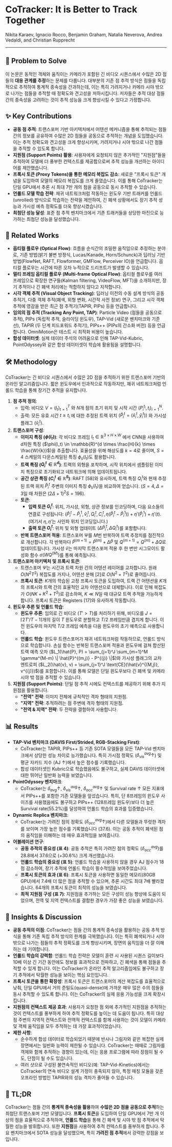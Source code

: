 # CoTracker: It is Better to Track Together

Nikita Karaev, Ignacio Rocco, Benjamin Graham, Natalia Neverova, Andrea Vedaldi, and Christian Rupprecht

---

## 🧩 Problem to Solve

이 논문은 동적인 객체와 움직이는 카메라가 포함된 긴 비디오 시퀀스에서 수많은 2D 점들의 **대응 관계를 추정**하는 문제를 다룹니다. 대부분의 기존 점 추적 방식은 점들을 독립적으로 추적하여 통계적 종속성을 간과하는데, 이는 특히 가려지거나 카메라 시야 밖으로 나가는 점들을 추적할 때 정확도와 견고성을 저하시킵니다. 저자들은 추적 대상 점들 간의 종속성을 고려하는 것이 추적 성능을 크게 향상시킬 수 있다고 가정합니다.

## ✨ Key Contributions

- **공동 점 추적**: 트랜스포머 기반 아키텍처에서 어텐션 메커니즘을 통해 추적되는 점들 간의 정보를 공유하여 수많은 2D 점들을 공동으로 추적하는 개념을 도입했습니다. 이는 추적 정확도와 견고성을 크게 향상시키며, 가려지거나 시야 밖으로 나간 점들을 추적할 수 있도록 합니다.
- **지원점 (Support Points) 활용**: 사용자에게 요청되지 않은 추가적인 "지원점"들을 추적하여 모델에 더 풍부한 컨텍스트를 제공함으로써 추적 성능을 개선하는 아이디어를 제안했습니다.
- **프록시 토큰 (Proxy Tokens)을 통한 메모리 복잡도 감소**: 새로운 "프록시 토큰" 개념을 도입하여 모델의 메모리 복잡도를 크게 줄였습니다. 이를 통해 CoTracker는 단일 GPU에서 추론 시 최대 7만 개의 점을 공동으로 동시 추적할 수 있습니다.
- **언롤드 모델 학습 전략**: 재귀 네트워크처럼 작동하는 윈도우 기반 트래커를 언롤드(unrolled) 방식으로 학습하는 전략을 제안하여, 긴 폐색 상황에서도 장기 추적 성능과 가시성 예측 정확도를 더욱 향상시켰습니다.
- **최첨단 성능 달성**: 표준 점 추적 벤치마크에서 기존 트래커들을 상당한 마진으로 능가하는 최첨단 성능을 달성했습니다.

## 📎 Related Works

- **옵티컬 플로우 (Optical Flow)**: 흐름을 순식간의 조밀한 움직임으로 추정하는 분야로, 기존 방법(밝기 불변 방정식, Lucas/Kanade, Horn/Schunck)과 딥러닝 기반 방법(FlowNet, RAFT, Flowformer, GMFlow, Perceiver IO)을 언급합니다. 옵티컬 플로우는 시간에 따른 오차 누적으로 드리프트가 발생할 수 있습니다.
- **멀티 프레임 옵티컬 플로우 (Multi-frame Optical Flow)**: 옵티컬 플로우를 여러 프레임으로 확장한 연구들(Kalman filtering, VideoFlow, MFT)을 소개하지만, 장기 추적이나 긴 폐색 처리에는 적합하지 않다고 지적합니다.
- **시각 객체 추적 (Visual Object Tracking)**: 딥러닝 이전의 수동 설계 방식의 공동 추적기, 다중 객체 추적(폐색, 외형 변화, 시간적 사전 정보) 연구, 그리고 시각 객체 추적에 영감을 받은 최근 점 추적기(TAPIR, PIPs) 등을 언급합니다.
- **임의의 점 추적 (Tracking Any Point, TAP)**: Particle Video (점들을 공동으로 추적), PIPs (독립적 추적, 슬라이딩 윈도우), TAP-Vid (새로운 벤치마크와 기준선), TAPIR (두 단계 피드포워드 추적기), PIPs++ (PIPs의 간소화 버전) 등을 언급합니다. OmniMotion은 테스트 시 최적화 비용이 높습니다.
- **합성 데이터셋**: 실제 데이터 주석의 어려움으로 인해 TAP-Vid-Kubric, PointOdyssey와 같은 합성 데이터셋이 학습에 활용됨을 설명합니다.

## 🛠️ Methodology

CoTracker는 긴 비디오 시퀀스에서 수많은 2D 점을 추적하기 위한 트랜스포머 기반의 온라인 알고리즘입니다. 짧은 윈도우에서 인과적으로 작동하지만, 재귀 네트워크처럼 언롤드 학습을 통해 장기간 추적을 유지합니다.

1. **점 추적 정의**:
   - 입력: 비디오 $V = (I_t)_{t=1}^T$ 와 $N$개 점의 초기 위치 및 시작 시간 $(P_i^{t_i}, t_i)_{i=1}^N$.
   - 출력: 모든 유효 시간 $t \geq t_i$ 에 대한 추정된 트랙 위치 $(\hat{P}_i^t = (\hat{x}_i^t, \hat{y}_i^t))$ 와 가시성 플래그 $(\hat{v}_i^t)$.
2. **트랜스포머 구성**:
   - **이미지 특징 ($\phi(I_t)$)**: 각 비디오 프레임 $I_t \in \mathbb{R}^{3 \times H \times W}$ 에서 CNN을 사용하여 $d$차원 특징 ($\phi(I_t) \in \mathbb{R}^{d \times \frac{H}{k} \times \frac{W}{k}}$)을 추출합니다. 효율성을 위해 해상도를 $k=4$로 줄이며, $S=4$ 스케일의 다운스케일된 특징 $\phi_s(I_t)$도 활용합니다.
   - **트랙 특징 ($Q_i^t \in \mathbb{R}^d$)**: 트랙의 외형을 포착하며, 시작 위치에서 샘플링된 이미지 특징으로 초기화되고 네트워크에 의해 업데이트됩니다.
   - **공간 상관 특징 ($C_i^t \in \mathbb{R}^S$)**: RAFT [58]와 유사하게, 트랙 특징 $Q_i^t$와 현재 추정된 트랙 위치 $\hat{P}_i^t$ 주변의 이미지 특징 $\phi_s(I_t)$을 비교하여 얻습니다. ($S=4, \Delta=3$일 때 차원은 $(2\Delta+1)^2 S = 196$).
   - **토큰**:
     - **입력 토큰 $G_i^t$**: 위치, 가시성, 외형, 상관 정보를 인코딩하며, 다음 요소들의 연결로 구성됩니다: $(\hat{P}_i^t - \hat{P}_i^1, \hat{v}_i^t, Q_i^t, C_i^t, \eta(\hat{P}_i^t - \hat{P}_i^1)) + \eta'(\hat{P}_i^1) + \eta'(t)$. (여기서 $\eta, \eta'$는 사인파 위치 인코딩입니다.)
     - **출력 토큰 $O_i^t$**: 위치 및 외형 업데이트 $(\Delta \hat{P}_i^t, \Delta Q_i^t)$를 포함합니다.
   - **반복 트랜스포머 적용**: 트랜스포머 $\Psi$를 $M$번 반복하여 트랙 추정치를 점진적으로 개선합니다. 각 반복마다 $\hat{P}^{(m+1)} = \hat{P}^{(m)} + \Delta \hat{P}$ 및 $Q^{(m+1)} = Q^{(m)} + \Delta Q$로 업데이트됩니다. 가시성 $\hat{v}$는 마지막 트랜스포머 적용 후 한 번만 시그모이드 활성화 함수 $\sigma(WQ^{(M)})$를 통해 예측됩니다.
3. **트랜스포머 아키텍처 및 프록시 토큰**:
   - 트랜스포머 $\Psi$는 시간과 트랙 차원 간의 어텐션 레이어를 교차합니다. 원래 $O(N^2 T^2)$ 복잡도를 가지나, 어텐션 분해 [2]로 $O(N^2 + T^2)$로 줄어듭니다.
   - **프록시 토큰**: $K$개의 학습된 고정 프록시 토큰을 도입하여, 트랙 간 어텐션을 $K$개의 프록시와 트랙 간의 효율적인 교차 어텐션으로 대체합니다. 이로 인해 복잡도가 $O(NK + K^2 + T^2)$로 감소하며, $K \ll N$일 때 대규모 트랙 추적을 가능하게 합니다. 프록시 토큰은 Registers [17]와 유사하게 작동합니다.
4. **윈도우 추론 및 언롤드 학습**:
   - **윈도우 추론**: 임의로 긴 비디오 ($T' > T$)를 처리하기 위해, 비디오를 $J = \lceil 2T'/T - 1 \rceil$개의 길이 $T$ 윈도우로 분할하고 $T/2$ 프레임만큼 겹치게 합니다. 이전 윈도우의 마지막 $T/2$ 프레임 예측을 다음 윈도우의 초기 예측으로 사용합니다.
   - **언롤드 학습**: 윈도우 트랜스포머가 재귀 네트워크처럼 작동하므로, 언롤드 방식으로 학습합니다. 손실 함수는 반복된 트랜스포머 적용과 윈도우에 걸쳐 합산된 트랙 예측 오차 ($L_1(\hat{P}, P) = \sum_{j=1}^J \sum_{m=1}^M \gamma^{M-m} \| \hat{P}^{(m,j)} - P^{(j)} \|$)와 가시성 플래그의 교차 엔트로피 ($L_2(\hat{v}, v) = \sum_{j=1}^J \text{CE}(\hat{v}^{(M,j)}, v^{(j)})$)를 포함합니다. 이를 통해 모델은 단일 윈도우보다 긴 폐색 및 카메라 시야 밖 점을 추적할 수 있습니다.
5. **지원점 (Support Points)**: 단일 점 추적 시에도 컨텍스트를 제공하기 위해 추가 지원점을 활용합니다.
   - **"전역" 전략**: 이미지 전체에 규칙적인 격자 형태의 지원점.
   - **"지역" 전략**: 추적하려는 점 주변에 격자 형태의 지원점.
   - **"전역 & 지역" 전략**: 두 전략을 결합하여 사용합니다.

## 📊 Results

- **TAP-Vid 벤치마크 (DAVIS First/Strided, RGB-Stacking First)**:
  - CoTracker는 TAPIR, PIPs++ 등 기존 SOTA 모델들을 모든 TAP-Vid 벤치마크에서 상당한 성능 차이로 능가했습니다. 특히 가시점 정확도 ($\delta_{vis}^{avg} \uparrow$) 및 평균 자카드 지수 (AJ $\uparrow$)에서 높은 점수를 기록했습니다.
  - 합성 데이터셋인 Kubric으로 학습했음에도 불구하고, 실제 DAVIS 데이터셋에 대한 뛰어난 일반화 능력을 보였습니다.
- **PointOdyssey 벤치마크**:
  - CoTracker는 $\delta_{avg} \uparrow$, $\delta_{vis}^{avg} \uparrow$, $\delta_{occ}^{avg} \uparrow$ 및 Survival rate $\uparrow$ 모든 지표에서 PIPs++를 포함한 기존 모델들을 앞섰습니다. 특히, 단 8프레임의 윈도우 사이즈를 사용했음에도 불구하고 PIPs++ (128프레임 윈도우)보다 더 높은 Survival rate(55.2%)를 달성하여 언롤드 학습의 효과를 입증했습니다.
- **Dynamic Replica 벤치마크**:
  - CoTracker는 가려진 점의 정확도 ($\delta_{occ}^{avg} \uparrow$)에서 다른 모델들과 뚜렷한 격차를 보이며 가장 높은 점수를 기록했습니다 (37.6). 이는 공동 추적이 폐색된 점의 움직임을 이해하는 데 매우 효과적임을 보여줍니다.
- **어블레이션 연구**:
  - **공동 추적의 중요성 (표 4)**: 공동 추적은 특히 가려진 점의 정확도 ($\delta_{occ}^{avg}$)를 28.8에서 37.6으로 (+30.6%) 크게 개선했습니다.
  - **언롤드 학습의 중요성 (표 5)**: 언롤드 학습을 사용하지 않을 경우 AJ 점수가 18점 감소하여, 장기 추적에 언롤드 학습이 필수적임을 보여주었습니다.
  - **프록시 토큰의 효과 (표 6)**: 프록시 토큰을 사용하면 동일한 메모리(80GB GPU)에서 7.4배 더 많은 점을 추적할 수 있으며, 추론 시간도 최대 7배 빨라졌습니다. 64개의 프록시 토큰이 최적의 성능을 보였습니다.
  - **최적 지원점 구성 (표 7)**: 지원점을 추가하는 모든 구성이 성능 향상에 도움이 되었으며, 전역 및 지역 컨텍스트를 결합한 경우가 가장 좋은 성능을 보였습니다.

## 🧠 Insights & Discussion

- **공동 추적의 이점**: CoTracker는 점들 간의 통계적 종속성을 활용하는 공동 추적 방식을 통해 기존 독립 추적 방식의 한계를 극복했습니다. 이는 특히 폐색되거나 시야 밖으로 나가는 점들의 추적 정확도를 크게 향상시키며, 장면의 움직임을 더 잘 이해하는 데 기여합니다.
- **언롤드 학습의 강력함**: 언롤드 학습 전략은 모델이 훈련 시 사용된 시퀀스 길이보다 10배 이상 긴 기간 동안에도 정보를 효과적으로 전파하고, 긴 폐색을 통해 점들을 추적할 수 있게 합니다. 이는 CoTracker가 온라인 추적 알고리즘임에도 불구하고 장기 추적에서 탁월한 성능을 보이는 핵심 요인입니다.
- **프록시 토큰을 통한 확장성**: 프록시 토큰은 트랜스포머의 계산 복잡도를 효율적으로 낮춰, 단일 GPU에서 거의 준밀도(quasi-dense)에 가까운 매우 많은 수의 점들을 동시 추적할 수 있도록 합니다. 이는 CoTracker의 실제 응용 가능성을 크게 확장시킵니다.
- **지원점의 컨텍스트 제공 효과**: 사용자가 요청한 점 외에 추가적인 지원점을 추적하는 것이 컨텍스트를 풍부하게 하여 추적 정확도를 높이는 데 도움이 됩니다. 특히 대상 점 주변의 지역적 컨텍스트와 전역적 컨텍스트를 함께 사용하는 것이 모델이 카메라 및 객체 움직임을 모두 추적하는 데 가장 효과적이었습니다.
- **제한 사항**:
  - 순수하게 합성 데이터로 학습되었기 때문에 반사나 그림자와 같은 복잡한 실제 장면에서는 일반화 능력이 제한될 수 있습니다. CoTracker는 때때로 그림자를 객체와 함께 추적하는 경향이 있는데, 이는 응용 프로그램에 따라 장점이 될 수도, 단점이 될 수도 있습니다.
  - 여러 샷으로 구성된 불연속적인 비디오(예: TAP-Vid-Kinetics)에서는 CoTracker의 연속 비디오 설계 가정이 충족되지 않아, 특정 매칭 모듈을 갖춘 오프라인 방법인 TAPIR와의 성능 격차가 줄어들 수 있습니다.

## 📌 TL;DR

CoTracker는 점들 간의 **통계적 종속성을 활용**하여 **수많은 2D 점을 공동으로 추적**하는 최첨단 트랜스포머 기반 모델입니다. **프록시 토큰**을 도입하여 단일 GPU에서 7만 개 이상의 점을 효율적으로 추적하며, **언롤드 학습**을 통해 긴 폐색 및 시야 밖 점 추적에서 탁월한 성능을 발휘합니다. 또한 **지원점**을 사용하여 추적 컨텍스트를 풍부하게 합니다. 주요 벤치마크에서 SOTA 성능을 달성했으며, 특히 **가려진 점 추적**에서 강력한 강점을 보입니다.
